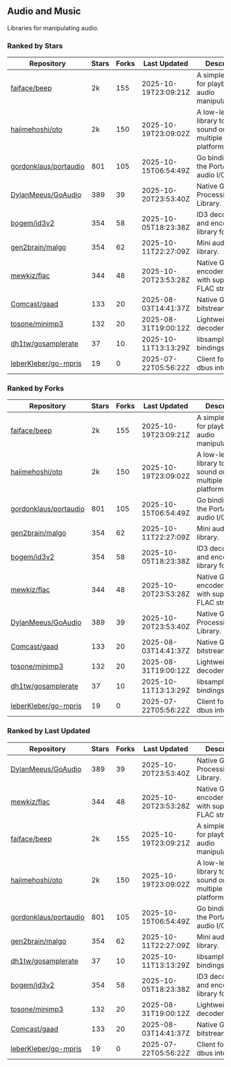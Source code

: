 ## Audio and Music

Libraries for manipulating audio.

### Ranked by Stars

| Repository | Stars | Forks | Last Updated | Description | 
|------------|-------|-------|--------------|-------------|
| [faiface/beep](https://github.com/faiface/beep) | 2k | 155 | 2025-10-19T23:09:21Z |  A simple library for playback and audio manipulation. |
| [hajimehoshi/oto](https://github.com/hajimehoshi/oto) | 2k | 150 | 2025-10-19T23:09:02Z |  A low-level library to play sound on multiple platforms. |
| [gordonklaus/portaudio](https://github.com/gordonklaus/portaudio) | 801 | 105 | 2025-10-15T06:54:49Z |  Go bindings for the PortAudio audio I/O library. |
| [DylanMeeus/GoAudio](https://github.com/DylanMeeus/GoAudio) | 389 | 39 | 2025-10-20T23:53:40Z |  Native Go Audio Processing Library. |
| [bogem/id3v2](https://github.com/bogem/id3v2) | 354 | 58 | 2025-10-05T18:23:38Z |  ID3 decoding and encoding library for Go. |
| [gen2brain/malgo](https://github.com/gen2brain/malgo) | 354 | 62 | 2025-10-11T22:27:09Z |  Mini audio library. |
| [mewkiz/flac](https://github.com/mewkiz/flac) | 344 | 48 | 2025-10-20T23:53:28Z |  Native Go FLAC encoder/decoder with support for FLAC streams. |
| [Comcast/gaad](https://github.com/Comcast/gaad) | 133 | 20 | 2025-08-03T14:41:37Z |  Native Go AAC bitstream parser. |
| [tosone/minimp3](https://github.com/tosone/minimp3) | 132 | 20 | 2025-08-31T19:00:12Z |  Lightweight MP3 decoder library. |
| [dh1tw/gosamplerate](https://github.com/dh1tw/gosamplerate) | 37 | 10 | 2025-10-11T13:13:29Z |  libsamplerate bindings for go. |
| [leberKleber/go-mpris](https://github.com/leberKleber/go-mpris) | 19 | 0 | 2025-07-22T05:56:22Z |  Client for mpris dbus interfaces. |

### Ranked by Forks

| Repository | Stars | Forks | Last Updated | Description | 
|------------|-------|-------|--------------|-------------|
| [faiface/beep](https://github.com/faiface/beep) | 2k | 155 | 2025-10-19T23:09:21Z |  A simple library for playback and audio manipulation. |
| [hajimehoshi/oto](https://github.com/hajimehoshi/oto) | 2k | 150 | 2025-10-19T23:09:02Z |  A low-level library to play sound on multiple platforms. |
| [gordonklaus/portaudio](https://github.com/gordonklaus/portaudio) | 801 | 105 | 2025-10-15T06:54:49Z |  Go bindings for the PortAudio audio I/O library. |
| [gen2brain/malgo](https://github.com/gen2brain/malgo) | 354 | 62 | 2025-10-11T22:27:09Z |  Mini audio library. |
| [bogem/id3v2](https://github.com/bogem/id3v2) | 354 | 58 | 2025-10-05T18:23:38Z |  ID3 decoding and encoding library for Go. |
| [mewkiz/flac](https://github.com/mewkiz/flac) | 344 | 48 | 2025-10-20T23:53:28Z |  Native Go FLAC encoder/decoder with support for FLAC streams. |
| [DylanMeeus/GoAudio](https://github.com/DylanMeeus/GoAudio) | 389 | 39 | 2025-10-20T23:53:40Z |  Native Go Audio Processing Library. |
| [Comcast/gaad](https://github.com/Comcast/gaad) | 133 | 20 | 2025-08-03T14:41:37Z |  Native Go AAC bitstream parser. |
| [tosone/minimp3](https://github.com/tosone/minimp3) | 132 | 20 | 2025-08-31T19:00:12Z |  Lightweight MP3 decoder library. |
| [dh1tw/gosamplerate](https://github.com/dh1tw/gosamplerate) | 37 | 10 | 2025-10-11T13:13:29Z |  libsamplerate bindings for go. |
| [leberKleber/go-mpris](https://github.com/leberKleber/go-mpris) | 19 | 0 | 2025-07-22T05:56:22Z |  Client for mpris dbus interfaces. |

### Ranked by Last Updated

| Repository | Stars | Forks | Last Updated | Description | 
|------------|-------|-------|--------------|-------------|
| [DylanMeeus/GoAudio](https://github.com/DylanMeeus/GoAudio) | 389 | 39 | 2025-10-20T23:53:40Z |  Native Go Audio Processing Library. |
| [mewkiz/flac](https://github.com/mewkiz/flac) | 344 | 48 | 2025-10-20T23:53:28Z |  Native Go FLAC encoder/decoder with support for FLAC streams. |
| [faiface/beep](https://github.com/faiface/beep) | 2k | 155 | 2025-10-19T23:09:21Z |  A simple library for playback and audio manipulation. |
| [hajimehoshi/oto](https://github.com/hajimehoshi/oto) | 2k | 150 | 2025-10-19T23:09:02Z |  A low-level library to play sound on multiple platforms. |
| [gordonklaus/portaudio](https://github.com/gordonklaus/portaudio) | 801 | 105 | 2025-10-15T06:54:49Z |  Go bindings for the PortAudio audio I/O library. |
| [gen2brain/malgo](https://github.com/gen2brain/malgo) | 354 | 62 | 2025-10-11T22:27:09Z |  Mini audio library. |
| [dh1tw/gosamplerate](https://github.com/dh1tw/gosamplerate) | 37 | 10 | 2025-10-11T13:13:29Z |  libsamplerate bindings for go. |
| [bogem/id3v2](https://github.com/bogem/id3v2) | 354 | 58 | 2025-10-05T18:23:38Z |  ID3 decoding and encoding library for Go. |
| [tosone/minimp3](https://github.com/tosone/minimp3) | 132 | 20 | 2025-08-31T19:00:12Z |  Lightweight MP3 decoder library. |
| [Comcast/gaad](https://github.com/Comcast/gaad) | 133 | 20 | 2025-08-03T14:41:37Z |  Native Go AAC bitstream parser. |
| [leberKleber/go-mpris](https://github.com/leberKleber/go-mpris) | 19 | 0 | 2025-07-22T05:56:22Z |  Client for mpris dbus interfaces. |

